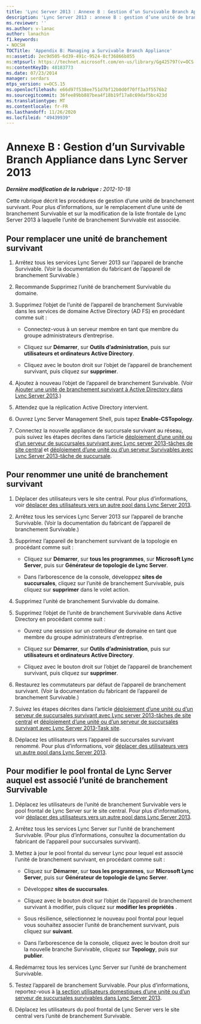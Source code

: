 ```yaml
---
title: 'Lync Server 2013 : Annexe B : Gestion d’un Survivable Branch Appliance'
description: 'Lync Server 2013 : annexe B : gestion d’une unité de branchement Survivable.'
ms.reviewer: ''
ms.author: v-lanac
author: lanachin
f1.keywords:
- NOCSH
TOCTitle: 'Appendix B: Managing a Survivable Branch Appliance'
ms:assetid: 2ec9d505-6d39-491c-9524-8cf36866b855
ms:mtpsurl: https://technet.microsoft.com/en-us/library/Gg425797(v=OCS.15)
ms:contentKeyID: 48183773
ms.date: 07/23/2014
manager: serdars
mtps_version: v=OCS.15
ms.openlocfilehash: e66d97f538ee751d7bf12b0d0f70ff3a3f5576b2
ms.sourcegitcommit: 36fee89bb887bea4f18b19f17a8c69daf5bc423d
ms.translationtype: MT
ms.contentlocale: fr-FR
ms.lasthandoff: 11/26/2020
ms.locfileid: "49439939"
---
```

# <a name="appendix-b-managing-a-survivable-branch-appliance-in-lync-server-2013"></a>Annexe B : Gestion d’un Survivable Branch Appliance dans Lync Server 2013

<div data-xmlns="http://www.w3.org/1999/xhtml">

<div class="topic" data-xmlns="http://www.w3.org/1999/xhtml" data-msxsl="urn:schemas-microsoft-com:xslt" data-cs="https://msdn.microsoft.com/">

<div data-asp="https://msdn2.microsoft.com/asp">



</div>

<div id="mainSection">

<div id="mainBody">

<span> </span>

_**Dernière modification de la rubrique :** 2012-10-18_

Cette rubrique décrit les procédures de gestion d’une unité de branchement survivant. Pour plus d’informations, sur le remplacement d’une unité de branchement Survivable et sur la modification de la liste frontale de Lync Server 2013 à laquelle l’unité de branchement Survivable est associée.

<div>

## <a name="to-replace-a-survivable-branch-appliance"></a>Pour remplacer une unité de branchement survivant

1.  Arrêtez tous les services Lync Server 2013 sur l’appareil de branche Survivable. (Voir la documentation du fabricant de l’appareil de branchement Survivable.)

2.  Recommande Supprimez l’unité de branchement Survivable du domaine.

3.  Supprimez l’objet de l’unité de l’appareil de branchement Survivable dans les services de domaine Active Directory (AD FS) en procédant comme suit :
    
      - Connectez-vous à un serveur membre en tant que membre du groupe administrateurs d’entreprise.
    
      - Cliquez sur **Démarrer**, sur **Outils d’administration**, puis sur **utilisateurs et ordinateurs Active Directory**.
    
      - Cliquez avec le bouton droit sur l’objet de l’appareil de branchement survivant, puis cliquez sur **supprimer**.

4.  Ajoutez à nouveau l’objet de l’appareil de branchement Survivable. (Voir [Ajouter une unité de branchement survivant à Active Directory dans Lync Server 2013](lync-server-2013-add-a-survivable-branch-appliance-to-active-directory.md).)

5.  Attendez que la réplication Active Directory intervient.

6.  Ouvrez Lync Server Management Shell, puis tapez **Enable-CSTopology**.

7.  Connectez la nouvelle appliance de succursale survivant au réseau, puis suivez les étapes décrites dans l’article [déploiement d’une unité ou d’un serveur de succursales survivant avec Lync server 2013-tâches de site central](lync-server-2013-deploying-a-survivable-branch-appliance-or-server-central-site-tasks.md) et [déploiement d’une unité ou d’un serveur Survivables avec Lync Server 2013-tâche de succursale](lync-server-2013-deploy-a-survivable-branch-appliance-or-server-branch-site-task.md).

</div>

<div>

## <a name="to-rename-a-survivable-branch-appliance"></a>Pour renommer une unité de branchement survivant

1.  Déplacer des utilisateurs vers le site central. Pour plus d’informations, voir [déplacer des utilisateurs vers un autre pool dans Lync Server 2013](lync-server-2013-move-users-to-another-pool.md).

2.  Arrêtez tous les services Lync Server 2013 sur l’appareil de branche Survivable. (Voir la documentation du fabricant de l’appareil de branchement Survivable.)

3.  Supprimez l’appareil de branchement survivant de la topologie en procédant comme suit :
    
      - Cliquez sur **Démarrer**, sur **tous les programmes**, sur **Microsoft Lync Server**, puis sur **Générateur de topologie de Lync Server**.
    
      - Dans l’arborescence de la console, développez **sites de succursales**, cliquez sur l’unité de branchement Survivable, puis cliquez sur **supprimer** dans le volet action.

4.  Supprimez l’unité de branchement Survivable du domaine.

5.  Supprimez l’objet de l’unité de branchement Survivable dans Active Directory en procédant comme suit :
    
      - Ouvrez une session sur un contrôleur de domaine en tant que membre du groupe administrateurs d’entreprise.
    
      - Cliquez sur **Démarrer**, sur **Outils d’administration**, puis sur **utilisateurs et ordinateurs Active Directory**.
    
      - Cliquez avec le bouton droit sur l’objet de l’appareil de branchement survivant, puis cliquez sur **supprimer**.

6.  Restaurez les commutateurs par défaut de l’appareil de branchement survivant. (Voir la documentation du fabricant de l’appareil de branchement Survivable.)

7.  Suivez les étapes décrites dans l’article [déploiement d’une unité ou d’un serveur de succursales survivant avec Lync server 2013-tâches de site central](lync-server-2013-deploying-a-survivable-branch-appliance-or-server-central-site-tasks.md) et [déploiement d’une unité ou d’un serveur de succursales survivant avec Lync Server 2013-Task site](lync-server-2013-deploy-a-survivable-branch-appliance-or-server-branch-site-task.md).

8.  Déplacez les utilisateurs vers l’appareil de succursales survivant renommé. Pour plus d’informations, voir [déplacer des utilisateurs vers un autre pool dans Lync Server 2013](lync-server-2013-move-users-to-another-pool.md).

</div>

<div>

## <a name="to-change-the-lync-server-front-end-pool-that-the-survivable-branch-appliance-is-associated-with"></a>Pour modifier le pool frontal de Lync Server auquel est associé l’unité de branchement Survivable

1.  Déplacez les utilisateurs de l’unité de branchement Survivable vers le pool frontal de Lync Server sur le site central. Pour plus d’informations, voir [déplacer des utilisateurs vers un autre pool dans Lync Server 2013](lync-server-2013-move-users-to-another-pool.md).

2.  Arrêtez tous les services Lync Server sur l’unité de branchement Survivable. (Pour plus d’informations, consultez la documentation du fabricant de l’appareil pour succursales survivant).

3.  Mettez à jour le pool frontal du serveur Lync pour lequel est associé l’unité de branchement survivant, en procédant comme suit :
    
      - Cliquez sur **Démarrer**, sur **tous les programmes**, sur **Microsoft Lync Server**, puis sur **Générateur de topologie de Lync Server**.
    
      - Développez **sites de succursales**.
    
      - Cliquez avec le bouton droit sur l’objet de l’appareil de branchement survivant à modifier, puis cliquez sur **modifier les propriétés** .
    
      - Sous résilience, sélectionnez le nouveau pool frontal pour lequel vous souhaitez associer l’unité de branchement survivant, puis cliquez sur **suivant**.
    
      - Dans l’arborescence de la console, cliquez avec le bouton droit sur la nouvelle branche Survivable, cliquez sur **Topology**, puis sur **publier**.

4.  Redémarrez tous les services Lync Server sur l’unité de branchement Survivable.

5.  Testez l’appareil de branchement Survivable. Pour plus d’informations, reportez-vous à [la section utilisateurs domestiques d’une unité ou d’un serveur de succursales survivables dans Lync Server 2013](lync-server-2013-home-users-on-a-survivable-branch-appliance-or-server.md).

6.  Déplacez les utilisateurs du pool frontal de Lync Server vers le site central vers l’unité de branchement Survivable.

</div>

</div>

<span> </span>

</div>

</div>

</div>


